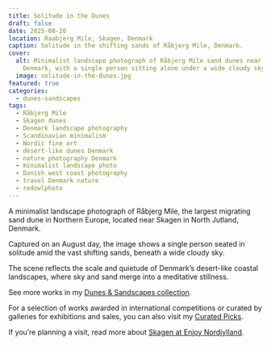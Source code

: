 ```yaml
---
title: Solitude in the Dunes
draft: false
date: 2025-08-20
location: Raabjerg Mile, Skagen, Denmark
caption: Solitude in the shifting sands of Råbjerg Mile, Denmark.
cover:
  alt: Minimalist landscape photograph of Råbjerg Mile sand dunes near Skagen,
    Denmark, with a single person sitting alone under a wide cloudy sky.
  image: solitude-in-the-dunes.jpg
featured: true
categories:
  - dunes-sandscapes
tags:
  - Råbjerg Mile
  - Skagen dunes
  - Denmark landscape photography
  - Scandinavian minimalism
  - Nordic fine art
  - desert-like dunes Denmark
  - nature photography Denmark
  - minimalist landscape photo
  - Danish west coast photography
  - travel Denmark nature
  - redowlphoto
---
```

A minimalist landscape photograph of Råbjerg Mile, the largest migrating sand dune in Northern Europe, located near Skagen in North Jutland, Denmark.

Captured on an August day, the image shows a single person seated in solitude amid the vast shifting sands, beneath a wide cloudy sky.

The scene reflects the scale and quietude of Denmark’s desert-like coastal landscapes, where sky and sand merge into a meditative stillness.

See more works in my [Dunes & Sandscapes collection](https://redowlphoto.dk/categories/dunes-sandscapes/?utm_source=chatgpt.com).

For a selection of works awarded in international competitions or curated by galleries for exhibitions and sales, you can also visit my [Curated Picks](https://redowlphoto.dk/categories/curated-picks/?utm_source=chatgpt.com).

If you’re planning a visit, read more about [Skagen at Enjoy Nordjylland](https://www.enjoynordjylland.dk/skagen?utm_source=chatgpt.com).

<!--more-->
